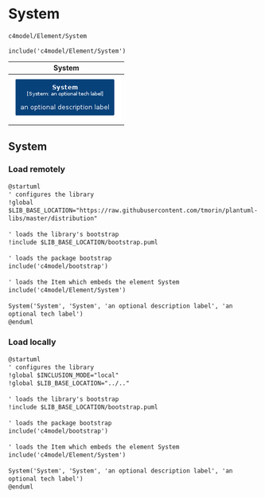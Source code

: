 # System


```text
c4model/Element/System
```

```text
include('c4model/Element/System')
```



| System |
| :---: |
| ![illustration for System](../../c4model/Element/System.Local.png) |




## System

### Load remotely
```plantuml
@startuml
' configures the library
!global $LIB_BASE_LOCATION="https://raw.githubusercontent.com/tmorin/plantuml-libs/master/distribution"

' loads the library's bootstrap
!include $LIB_BASE_LOCATION/bootstrap.puml

' loads the package bootstrap
include('c4model/bootstrap')

' loads the Item which embeds the element System
include('c4model/Element/System')

System('System', 'System', 'an optional description label', 'an optional tech label')
@enduml
```

### Load locally
```plantuml
@startuml
' configures the library
!global $INCLUSION_MODE="local"
!global $LIB_BASE_LOCATION="../.."

' loads the library's bootstrap
!include $LIB_BASE_LOCATION/bootstrap.puml

' loads the package bootstrap
include('c4model/bootstrap')

' loads the Item which embeds the element System
include('c4model/Element/System')

System('System', 'System', 'an optional description label', 'an optional tech label')
@enduml
```

